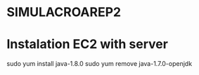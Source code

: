 # SIMULACROAREP2

# Instalation EC2 with server

sudo yum install java-1.8.0
sudo yum remove java-1.7.0-openjdk
